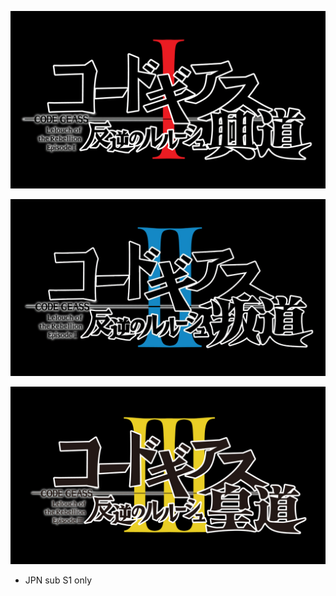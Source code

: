 ![コードギアス 反逆のルルーシュ](logo_mov_1.png)

![コードギアス 反逆のルルーシュ](logo_mov_2.png)

![コードギアス 反逆のルルーシュ](logo_mov_3.png)

- JPN sub S1 only